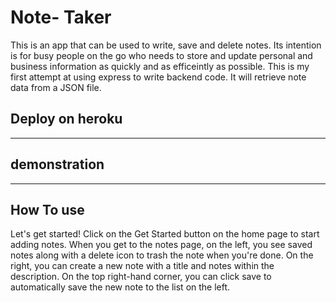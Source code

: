 # Note- Taker
This is an app that can be used to write, save and delete notes. Its intention is for busy people on the go who needs to store and update personal and business  information as quickly and as efficeintly as possible. This is my first attempt at using express to write backend code. It will retrieve note data from a JSON file.

## Deploy on heroku
-----

## demonstration 

-----

## How To use
Let's get started! Click on the Get Started button on the home page to start adding notes.
When you get to the notes page, on the left, you see saved notes along with a delete icon to trash the note when you're done.
On the right, you can create a new note with a title and notes within the description.
On the top right-hand corner, you can click save to automatically save the new note to the list on the left.
